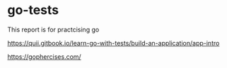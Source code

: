 # go-tests
This report is for practcising go


https://quii.gitbook.io/learn-go-with-tests/build-an-application/app-intro


https://gophercises.com/
